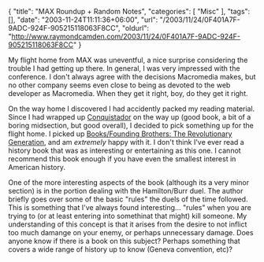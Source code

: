{
	"title": "MAX Roundup + Random Notes",
	"categories": [
		"Misc"
	],
	"tags": [],
	"date": "2003-11-24T11:11:36+06:00",
	"url": "/2003/11/24/0F401A7F-9ADC-924F-905215118063F8CC",
	"oldurl": "http://www.raymondcamden.com/2003/11/24/0F401A7F-9ADC-924F-905215118063F8CC"
}

My flight home from MAX was uneventful, a nice surprise considering the trouble I had getting up there. In general, I was very impressed with the conference. I don't always agree with the decisions Macromedia makes, but no other company seems even close to being as devoted to the web developer as Macromedia. When they get it right, boy, do they get it right.

On the way home I discovered I had accidently packed my reading material. Since I had wrapped up <a href="http://www.amazon.com/exec/obidos/ASIN/0451459083/qid=1066114258/sr=2-1/ref=sr_2_1/002-3361200-1675257">Conquistador</a> on the way up (good book, a bit of a boring midsection, but good overall), I decided to pick something up for the flight home. I picked up <a href="http://www.amazon.com/exec/obidos/ASIN/0375705244/qid=1069695586/sr=2-1/ref=sr_2_1/103-3254848-0227857">Books/Founding Brothers: The Revolutionary Generation</a>, and am <i>extremely</i> happy with it. I don't think I've ever read a history book that was as interesting or entertaining as this one. I cannot recommend this book enough if you have even the smallest interest in American history. 

One of the more interesting aspects of the book (although its a very minor section) is in the portion dealing with the Hamilton/Burr duel. The author briefly goes over some of the basic "rules" the duels of the time followed. This is something that I've always found interesting... "rules" when you are trying to (or at least entering into somethinat that might) kill someone. My understanding of this concept is that it arises from the desire to not inflict too much damange on your enemy, or perhaps unnecessary damage. Does anyone know if there is a book on this subject? Perhaps something that covers a wide range of history up to know (Geneva convention, etc)?